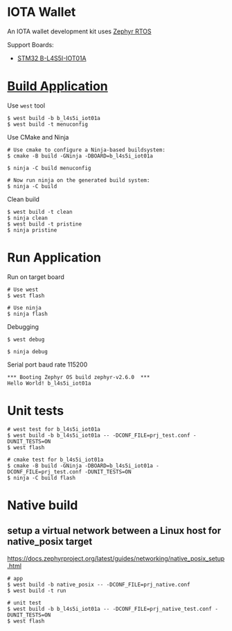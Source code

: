 # IOTA Wallet

An IOTA wallet development kit uses [Zephyr RTOS](https://www.zephyrproject.org/)

Support Boards:

* [STM32 B-L4S5I-IOT01A](https://www.st.com/en/evaluation-tools/b-l4s5i-iot01a.html)

# [Build Application](https://docs.zephyrproject.org/latest/application/index.html)

Use `west` tool

```
$ west build -b b_l4s5i_iot01a
$ west build -t menuconfig
```

Use CMake and Ninja

```
# Use cmake to configure a Ninja-based buildsystem:
$ cmake -B build -GNinja -DBOARD=b_l4s5i_iot01a

$ ninja -C build menuconfig

# Now run ninja on the generated build system:
$ ninja -C build
```

Clean build

```
$ west build -t clean
$ ninja clean
$ west build -t pristine
$ ninja pristine
```

# Run Application

Run on target board

```
# Use west
$ west flash

# Use ninja
$ ninja flash
```

Debugging

```
$ west debug

$ ninja debug
```

Serial port baud rate 115200

```
*** Booting Zephyr OS build zephyr-v2.6.0  ***
Hello World! b_l4s5i_iot01a
```

# Unit tests

```
# west test for b_l4s5i_iot01a
$ west build -b b_l4s5i_iot01a -- -DCONF_FILE=prj_test.conf -DUNIT_TESTS=ON
$ west flash

# cmake test for b_l4s5i_iot01a
$ cmake -B build -GNinja -DBOARD=b_l4s5i_iot01a -DCONF_FILE=prj_test.conf -DUNIT_TESTS=ON
$ ninja -C build flash
```

# Native build

## setup a virtual network between a Linux host for native_posix target

https://docs.zephyrproject.org/latest/guides/networking/native_posix_setup.html

```
# app 
$ west build -b native_posix -- -DCONF_FILE=prj_native.conf
$ west build -t run

# unit test 
$ west build -b b_l4s5i_iot01a -- -DCONF_FILE=prj_native_test.conf -DUNIT_TESTS=ON
$ west flash
```